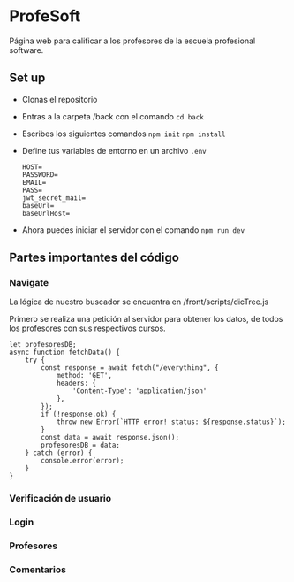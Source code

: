 # ProfeSoft
Página web para calificar a los profesores de la escuela profesional software.

## Set up
- Clonas el repositorio
- Entras a la carpeta /back con el comando
  `cd back`
- Escribes los siguientes comandos
  `npm init`
  `npm install`
- Define tus variables de entorno en un archivo `.env`
 
  ```
  HOST=
  PASSWORD=
  EMAIL=
  PASS=
  jwt_secret_mail=
  baseUrl=
  baseUrlHost=
  ```
  
- Ahora puedes iniciar el servidor con el comando
  `npm run dev`

## Partes importantes del código
### Navigate
La lógica de nuestro buscador se encuentra en /front/scripts/dicTree.js

Primero se realiza una petición al servidor para obtener los datos, de todos los profesores con sus respectivos cursos.
```
let profesoresDB;
async function fetchData() {
    try {
        const response = await fetch("/everything", {
            method: 'GET',
            headers: {
                'Content-Type': 'application/json'
            },
        });
        if (!response.ok) {
            throw new Error(`HTTP error! status: ${response.status}`);
        }
        const data = await response.json();
        profesoresDB = data;
    } catch (error) {
        console.error(error);
    }
}
```
### Verificación de usuario
### Login
### Profesores
### Comentarios

